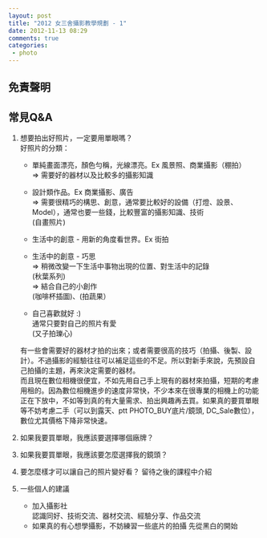 ```yaml
---
layout: post
title: "2012 女三舍攝影教學規劃 - 1"
date: 2012-11-13 08:29
comments: true
categories: 
 - photo
---
```


## 免責聲明

## 常見Q&A
<!-- more -->

1. 想要拍出好照片，一定要用單眼嗎？   
   好照片的分類：  
    * 單純畫面漂亮，顏色勻稱，光線漂亮。Ex 風景照、商業攝影（棚拍）  
      => 需要好的器材以及比較多的攝影知識
    * 設計類作品。Ex 商業攝影、廣告   
      => 需要很精巧的構思、創意，通常要比較好的設備（打燈、設景、Model），通常也要一些錢，比較豐富的攝影知識、技術  
      (自畫照片)
    * 生活中的創意 - 用新的角度看世界。Ex 街拍  

    * 生活中的創意 - 巧思   
      => 稍微改變一下生活中事物出現的位置、對生活中的記錄  
      (秋葉系列)  
      => 結合自己的小創作  
      (咖啡杯插圖)、(拍蔬果）
    * 自己喜歡就好 :)  
      通常只要對自己的照片有愛  
      (又子拍瓅心)    
    
    有一些會需要好的器材才拍的出來；或者需要很高的技巧（拍攝、後製、設計）。不過攝影的經驗往往可以補足這些的不足。所以對新手來說，先預設自己拍攝的主題，再來決定需要的器材。  
    而且現在數位相機很便宜，不如先用自己手上現有的器材來拍攝，短期的考慮用租的。因為數位相機進步的速度非常快，不少本來在很專業的相機上的功能正在下放中，不如等到真的有大量需求、拍出興趣再去買。如果真的要買單眼等不妨考慮二手（可以到露天、ptt PHOTO_BUY底片/鏡頭, DC_Sale數位），數位尤其價格下降非常快速。

2. 如果我要買單眼，我應該要選擇哪個廠牌？
3. 如果我要買單眼，我應該要怎麼選擇我的鏡頭？

4. 要怎麼樣才可以讓自己的照片變好看？
   留待之後的課程中介紹
   
5. 一些個人的建議
   * 加入攝影社  
     認識同好、技術交流、器材交流、經驗分享、作品交流
   * 如果真的有心想學攝影，不妨練習一些底片的拍攝
     先從黑白的開始
